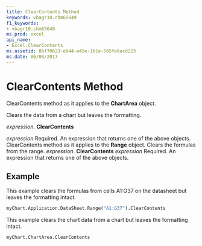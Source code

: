 ```yaml
---
title: ClearContents Method
keywords: vbagr10.chm65649
f1_keywords:
- vbagr10.chm65649
ms.prod: excel
api_name:
- Excel.ClearContents
ms.assetid: 8bf70623-e644-e45e-1b1e-565fe6acd223
ms.date: 06/08/2017
---
```



# ClearContents Method

ClearContents method as it applies to the  **ChartArea** object.

Clears the data from a chart but leaves the formatting.

 _expression_. **ClearContents**

 _expression_ Required. An expression that returns one of the above objects.
ClearContents method as it applies to the  **Range** object.
Clears the formulas from the range.
 _expression_. **ClearContents**
 _expression_ Required. An expression that returns one of the above objects.

## Example

This example clears the formulas from cells A1:G37 on the datasheet but leaves the formatting intact.


```vb
myChart.Application.DataSheet.Range("A1:G37").ClearContents
```

This example clears the chart data from a chart but leaves the formatting intact.




```vb
myChart.ChartArea.ClearContents
```



